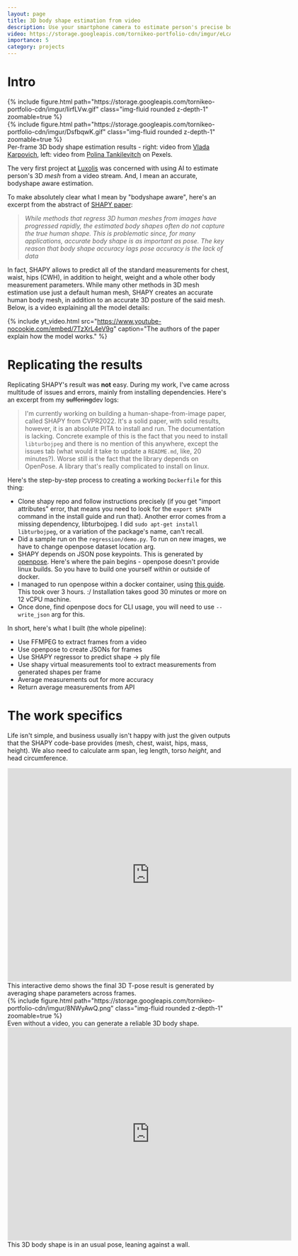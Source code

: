 ```yaml
---
layout: page
title: 3D body shape estimation from video
description: Use your smartphone camera to estimate person's precise body shape from a video.
video: https://storage.googleapis.com/tornikeo-portfolio-cdn/imgur/eLcAtDA.mp4
importance: 5
category: projects
---
```



# Intro

<div class="row mt-3">
    <div class="col">
        {% include figure.html path="https://storage.googleapis.com/tornikeo-portfolio-cdn/imgur/IirfLVw.gif" class="img-fluid rounded z-depth-1" zoomable=true %}
    </div>
    <div class="col">
        {% include figure.html path="https://storage.googleapis.com/tornikeo-portfolio-cdn/imgur/DsfbqwK.gif" class="img-fluid rounded z-depth-1" zoomable=true %}
    </div>
</div>
<div class="caption" >
    Per-frame 3D body shape estimation results - right: video from <a href="https://www.pexels.com/@vlada-karpovich">Vlada Karpovich</a>, left: video from <a href="https://www.pexels.com/@polina-tankilevitch/">Polina Tankilevitch</a> on Pexels.
</div>

The very first project at [Luxolis](http://luxolis.ai/) was concerned with using AI to estimate person's 3D *mesh* from a video stream. And, I mean an accurate, bodyshape aware estimation. 

To make absolutely clear what I mean by "bodyshape aware", here's an excerpt from the abstract of [SHAPY paper](https://ps.is.mpg.de/uploads_file/attachment/attachment/691/00928.pdf):

> *While methods that regress 3D human meshes from images have progressed rapidly, the estimated body shapes often do not capture the true human shape. This is problematic since, for many applications, accurate body shape is as
important as pose. The key reason that body shape accuracy
lags pose accuracy is the lack of data*

In fact, SHAPY allows to predict all of the standard measurements for chest, waist, hips (CWH), in addition to height, weight and a whole other body measurement parameters. While many other methods in 3D mesh estimation use just a default human mesh, SHAPY creates an accurate human body mesh, in addition to an accurate 3D posture of the said mesh. Below, is a video explaining all the model details:

{% include yt_video.html src="https://www.youtube-nocookie.com/embed/7TzXrL4eV9g" caption="The authors of the paper explain how the model works." %}

# Replicating the results
Replicating SHAPY's result was **not** easy. During my work, I've came across multitude of issues and errors, mainly from installing dependencies. Here's an excerpt from my ~~suffering~~dev logs:

> I'm currently working on building a human-shape-from-image paper, called SHAPY from CVPR2022. It's a solid paper, with solid results, however, it is an absolute PITA to install and run. The documentation is lacking. Concrete example of this is the fact that you need to install `libturbojpeg` and there is no mention of this anywhere, except the issues tab (what would it take to update a `README.md`, like, 20 minutes?). Worse still is the fact that the library depends on OpenPose. A library that's really complicated to install on linux. 

Here's the step-by-step process to creating a working `Dockerfile` for this thing:

- Clone shapy repo and follow instructions precisely (if you get "import attributes" error, that means you need to look for the `export $PATH` command in the install guide and run that). Another error comes from a missing dependency, libturbojpeg. I did `sudo apt-get install libturbojpeg`, or a variation of the package's name, can't recall.
- Did a sample run on the `regression/demo.py`. To run on new images, we have to change openpose dataset location arg.
- SHAPY depends on JSON pose keypoints. This is generated by [openpose](https://github.com/CMU-Perceptual-Computing-Lab/openpose). Here's where the pain begins - openpose doesn't provide linux builds. So you have to build one yourself within or outside of docker. 
- I managed to run openpose within a docker container, using [this guide](https://janbkk10.medium.com/build-to-openpose-docker-on-ssh-server-5603874834e9). This took over 3 hours. :/ Installation takes good 30 minutes or more on 12 vCPU machine.
- Once done, find openpose docs for CLI usage, you will need to use `--write_json` arg for this. 

In short, here's what I built (the whole pipeline):
- Use FFMPEG to extract frames from a video
- Use openpose to create JSONs for frames
- Use SHAPY regressor to predict shape -> ply file
- Use shapy virtual measurements tool to extract measurements from generated shapes per frame
- Average measurements out for more accuracy
- Return average measurements from API

# The work specifics

Life isn't simple, and business usually isn't happy with just the given outputs that the SHAPY code-base provides (mesh, chest, waist, hips, mass, height). We also need to calculate arm span, leg length, torso *height*, and head circumference.

<div class="row mt-3" class="center-role-form">
    <div class="col-12" >
        <iframe width="640" height="480" style="border:1px solid #eeeeee;" src="https://3dviewer.net/embed.html#model=https://storage.googleapis.com/tornikeo-portfolio-cdn/assets/img/8_project/mean_beta_tpose.ply"></iframe>
    </div>
</div>
<div class="caption" >
    This interactive demo shows the final 3D T-pose result is generated by averaging shape parameters across frames.
</div>



<div class="row mt-3" style="justify-content:center;">
    <div class="col-sm-8 mt-3 mt-md-0" >
        {% include figure.html path="https://storage.googleapis.com/tornikeo-portfolio-cdn/imgur/8NWyAwQ.png" class="img-fluid rounded z-depth-1" zoomable=true %}
    </div>
</div>
<div class="caption" >
        Even without a video, you can generate a reliable 3D body shape.
</div>

<div class="row mt-3" class="center-role-form">
    <div class="col-sm-6 mt-3 mt-md-0">
        <iframe width="640" height="480" style="border:1px solid #eeeeee;" src="https://3dviewer.net/embed.html#model=https://raw.githubusercontent.com/tornikeo/tornikeo.github.io/ed54538a0a338aa952e2230143db723becd56a39/assets/img/8_project/img_12.ply"></iframe>
    </div>
</div>
<div class="caption" >
    This 3D body shape is in an usual pose, leaning against a wall. 
</div>

